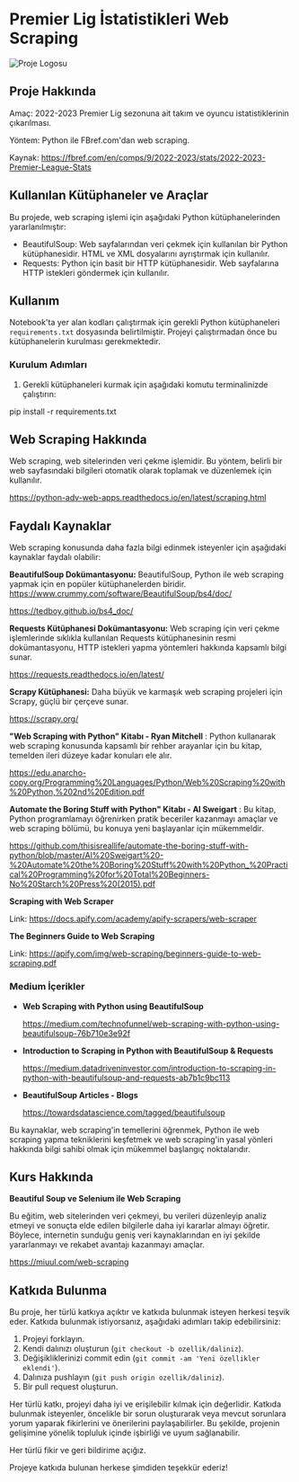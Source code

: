 # Premier Lig İstatistikleri Web Scraping

![Proje Logosu](https://upload.wikimedia.org/wikipedia/en/thumb/f/f2/Premier_League_Logo.svg/800px-Premier_League_Logo.svg.png)

## Proje Hakkında
Amaç: 2022-2023 Premier Lig sezonuna ait takım ve oyuncu istatistiklerinin çıkarılması.

Yöntem: Python ile FBref.com'dan web scraping.

Kaynak: https://fbref.com/en/comps/9/2022-2023/stats/2022-2023-Premier-League-Stats

## Kullanılan Kütüphaneler ve Araçlar
Bu projede, web scraping işlemi için aşağıdaki Python kütüphanelerinden yararlanılmıştır:

* BeautifulSoup: Web sayfalarından veri çekmek için kullanılan bir Python kütüphanesidir. HTML ve XML dosyalarını ayrıştırmak için kullanılır.
* Requests: Python için basit bir HTTP kütüphanesidir. Web sayfalarına HTTP istekleri göndermek için kullanılır.

## Kullanım
Notebook'ta yer alan kodları çalıştırmak için gerekli Python kütüphaneleri `requirements.txt` dosyasında belirtilmiştir. Projeyi çalıştırmadan önce bu kütüphanelerin kurulması gerekmektedir.

### Kurulum Adımları
1. Gerekli kütüphaneleri kurmak için aşağıdaki komutu terminalinizde çalıştırın:

pip install -r requirements.txt




## Web Scraping Hakkında
Web scraping, web sitelerinden veri çekme işlemidir. Bu yöntem, belirli bir web sayfasındaki bilgileri otomatik olarak toplamak ve düzenlemek için kullanılır. 

https://python-adv-web-apps.readthedocs.io/en/latest/scraping.html


## Faydalı Kaynaklar
Web scraping konusunda daha fazla bilgi edinmek isteyenler için aşağıdaki kaynaklar faydalı olabilir:


**BeautifulSoup Dokümantasyonu:** BeautifulSoup, Python ile web scraping yapmak için en popüler kütüphanelerden biridir. 
https://www.crummy.com/software/BeautifulSoup/bs4/doc/

https://tedboy.github.io/bs4_doc/


**Requests Kütüphanesi Dokümantasyonu:** Web scraping için veri çekme işlemlerinde sıklıkla kullanılan Requests kütüphanesinin resmi dokümantasyonu, HTTP istekleri yapma yöntemleri hakkında kapsamlı bilgi sunar.

https://requests.readthedocs.io/en/latest/


**Scrapy Kütüphanesi:** Daha büyük ve karmaşık web scraping projeleri için Scrapy, güçlü bir çerçeve sunar.

https://scrapy.org/


**"Web Scraping with Python" Kitabı - Ryan Mitchell** : Python kullanarak web scraping konusunda kapsamlı bir rehber arayanlar için bu kitap, temelden ileri düzeye kadar konuları ele alır.

https://edu.anarcho-copy.org/Programming%20Languages/Python/Web%20Scraping%20with%20Python,%202nd%20Edition.pdf


**Automate the Boring Stuff with Python" Kitabı - Al Sweigart** : Bu kitap, Python programlamayı öğrenirken pratik beceriler kazanmayı amaçlar ve web scraping bölümü, bu konuya yeni başlayanlar için mükemmeldir.

https://github.com/thisisreallife/automate-the-boring-stuff-with-python/blob/master/Al%20Sweigart%20-%20Automate%20the%20Boring%20Stuff%20with%20Python_%20Practical%20Programming%20for%20Total%20Beginners-No%20Starch%20Press%20(2015).pdf


**Scraping with Web Scraper**

Link: https://docs.apify.com/academy/apify-scrapers/web-scraper

**The Beginners Guide to Web Scraping**

Link: https://apify.com/img/web-scraping/beginners-guide-to-web-scraping.pdf

### Medium İçerikler

-  **Web Scraping with Python using BeautifulSoup**

    https://medium.com/technofunnel/web-scraping-with-python-using-beautifulsoup-76b710e3e92f

-  **Introduction to Scraping in Python with BeautifulSoup & Requests** 

    https://medium.datadriveninvestor.com/introduction-to-scraping-in-python-with-beautifulsoup-and-requests-ab7b1c9bc113


-  **BeautifulSoup Articles - Blogs**

    https://towardsdatascience.com/tagged/beautifulsoup

Bu kaynaklar, web scraping'in temellerini öğrenmek, Python ile web scraping yapma tekniklerini keşfetmek ve web scraping'in yasal yönleri hakkında bilgi sahibi olmak için mükemmel başlangıç noktalarıdır.

## Kurs Hakkında

**Beautiful Soup ve Selenium ile Web Scraping**

Bu eğitim, web sitelerinden veri çekmeyi, bu verileri düzenleyip analiz etmeyi ve sonuçta elde edilen bilgilerle daha iyi kararlar almayı öğretir. Böylece, internetin sunduğu geniş veri kaynaklarından en iyi şekilde yararlanmayı ve rekabet avantajı kazanmayı amaçlar.

https://miuul.com/web-scraping  


## Katkıda Bulunma

Bu proje, her türlü katkıya açıktır ve katkıda bulunmak isteyen herkesi teşvik eder. Katkıda bulunmak istiyorsanız, aşağıdaki adımları takip edebilirsiniz:

1. Projeyi forklayın.
2. Kendi dalınızı oluşturun (`git checkout -b ozellik/daliniz`).
3. Değişikliklerinizi commit edin (`git commit -am 'Yeni özellikler eklendi'`).
4. Dalınıza pushlayın (`git push origin ozellik/daliniz`).
5. Bir pull request oluşturun.


Her türlü katkı, projeyi daha iyi ve erişilebilir kılmak için değerlidir. Katkıda bulunmak isteyenler, öncelikle bir sorun oluşturarak veya mevcut sorunlara yorum yaparak fikirlerini ve önerilerini paylaşabilirler. Bu şekilde, projenin gelişimine yönelik topluluk içinde işbirliği ve uyum sağlanabilir.

Her türlü fikir ve geri bildirime açığız.

Projeye katkıda bulunan herkese şimdiden teşekkür ederiz!





